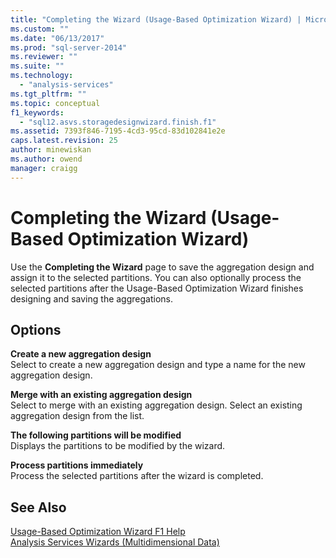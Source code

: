 ```yaml
---
title: "Completing the Wizard (Usage-Based Optimization Wizard) | Microsoft Docs"
ms.custom: ""
ms.date: "06/13/2017"
ms.prod: "sql-server-2014"
ms.reviewer: ""
ms.suite: ""
ms.technology: 
  - "analysis-services"
ms.tgt_pltfrm: ""
ms.topic: conceptual
f1_keywords: 
  - "sql12.asvs.storagedesignwizard.finish.f1"
ms.assetid: 7393f846-7195-4cd3-95cd-83d102841e2e
caps.latest.revision: 25
author: minewiskan
ms.author: owend
manager: craigg
---
```

# Completing the Wizard (Usage-Based Optimization Wizard)
  Use the **Completing the Wizard** page to save the aggregation design and assign it to the selected partitions. You can also optionally process the selected partitions after the Usage-Based Optimization Wizard finishes designing and saving the aggregations.  
  
## Options  
 **Create a new aggregation design**  
 Select to create a new aggregation design and type a name for the new aggregation design.  
  
 **Merge with an existing aggregation design**  
 Select to merge with an existing aggregation design. Select an existing aggregation design from the list.  
  
 **The following partitions will be modified**  
 Displays the partitions to be modified by the wizard.  
  
 **Process partitions immediately**  
 Process the selected partitions after the wizard is completed.  
  
## See Also  
 [Usage-Based Optimization Wizard F1 Help](usage-based-optimization-wizard-f1-help.md)   
 [Analysis Services Wizards &#40;Multidimensional Data&#41;](analysis-services-wizards-multidimensional-data.md)  
  
  
